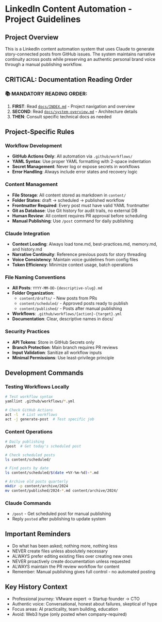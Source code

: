 # LinkedIn Content Automation - Project Guidelines

## Project Overview

This is a LinkedIn content automation system that uses Claude to generate story-connected posts from GitHub issues. The system maintains narrative continuity across posts while preserving an authentic personal brand voice through a manual publishing workflow.

## CRITICAL: Documentation Reading Order

### 📚 MANDATORY READING ORDER:

1. **FIRST**: Read [`docs/INDEX.md`](docs/INDEX.md) - Project navigation and overview
2. **SECOND**: Read [`docs/system-overview.md`](docs/system-overview.md) - Architecture details
3. **THEN**: Consult specific technical docs as needed

## Project-Specific Rules

### Workflow Development
- **GitHub Actions Only**: All automation via `.github/workflows/`
- **YAML Syntax**: Use proper YAML formatting with 2-space indentation
- **Secret Management**: Never log or expose secrets in workflows
- **Error Handling**: Always include error states and recovery logic

### Content Management
- **File Storage**: All content stored as markdown in `content/`
- **Folder States**: draft → scheduled → published workflow
- **Frontmatter Required**: Every post must have valid YAML frontmatter
- **Git as Database**: Use Git history for audit trails, no external DB
- **Human Review**: All content requires PR approval before scheduling
- **Manual Publishing**: Use `/post` command for daily publishing

### Claude Integration
- **Context Loading**: Always load tone.md, best-practices.md, memory.md, and history.md
- **Narrative Continuity**: Reference previous posts for story threading
- **Voice Consistency**: Maintain voice guidelines from config files
- **Token Efficiency**: Minimize context usage, batch operations

### File Naming Conventions
- **All Posts**: `YYYY-MM-DD-{descriptive-slug}.md`
- **Folder Organization**: 
  - `content/drafts/` - New posts from PRs
  - `content/scheduled/` - Approved posts ready to publish
  - `content/published/` - Posts after manual publishing
- **Workflows**: `.github/workflows/{action}-{target}.yml`
- **Documentation**: Clear, descriptive names in docs/

### Security Practices
- **API Tokens**: Store in GitHub Secrets only
- **Branch Protection**: Main branch requires PR reviews
- **Input Validation**: Sanitize all workflow inputs
- **Minimal Permissions**: Use least-privilege principle

## Development Commands

### Testing Workflows Locally
```bash
# Test workflow syntax
yamllint .github/workflows/*.yml

# Check GitHub Actions
act -l  # List workflows
act -j generate-post  # Test specific job
```

### Content Operations
```bash
# Daily publishing
/post  # Get today's scheduled post

# Check scheduled posts
ls content/scheduled/

# Find posts by date
ls content/scheduled/$(date +%Y-%m-%d)-*.md

# Archive old posts quarterly
mkdir -p content/archive/2024
mv content/published/2024-*.md content/archive/2024/
```

### Claude Commands
- `/post` - Get scheduled post for manual publishing
- Reply `posted` after publishing to update system

## Important Reminders
- Do what has been asked; nothing more, nothing less
- NEVER create files unless absolutely necessary
- ALWAYS prefer editing existing files over creating new ones
- NEVER proactively create documentation unless requested
- ALWAYS maintain the PR review workflow for content
- Remember: Manual publishing gives full control - no automated posting

## Key History Context
- Professional journey: VMware expert → Startup founder → CTO
- Authentic voice: Conversational, honest about failures, skeptical of hype
- Focus areas: AI practicality, team building, education
- Avoid: Web3 hype (only posted when company-required)

